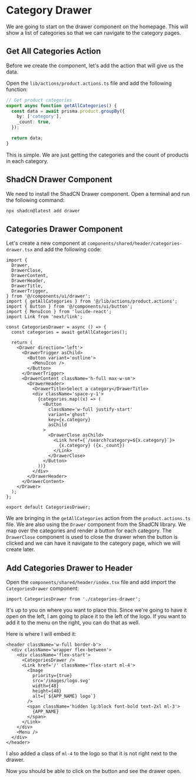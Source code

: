 # Category Drawer

We are going to start on the drawer component on the homepage. This will show a list of categories so that we can navigate to the category pages.

## Get All Categories Action

Before we create the component, let's add the action that will give us the data.

Open the `lib/actions/product.actions.ts` file and add the following function:

```ts
// Get product categories
export async function getAllCategories() {
  const data = await prisma.product.groupBy({
    by: ['category'],
    _count: true,
  });

  return data;
}
```

This is simple. We are just getting the categories and the count of products in each category.

## ShadCN Drawer Component

We need to install the ShadCN Drawer component. Open a terminal and run the following command:

```bash
npx shadcn@latest add drawer
```

## Categories Drawer Component

Let's create a new component at `components/shared/header/categories-drawer.tsx` and add the following code:

```tsx
import {
  Drawer,
  DrawerClose,
  DrawerContent,
  DrawerHeader,
  DrawerTitle,
  DrawerTrigger,
} from '@/components/ui/drawer';
import { getAllCategories } from '@/lib/actions/product.actions';
import { Button } from '@/components/ui/button';
import { MenuIcon } from 'lucide-react';
import Link from 'next/link';

const CategoriesDrawer = async () => {
  const categories = await getAllCategories();

  return (
    <Drawer direction='left'>
      <DrawerTrigger asChild>
        <Button variant='outline'>
          <MenuIcon />
        </Button>
      </DrawerTrigger>
      <DrawerContent className='h-full max-w-sm'>
        <DrawerHeader>
          <DrawerTitle>Select a category</DrawerTitle>
          <div className='space-y-1'>
            {categories.map((x) => (
              <Button
                className='w-full justify-start'
                variant='ghost'
                key={x.category}
                asChild
              >
                <DrawerClose asChild>
                  <Link href={`/search?category=${x.category}`}>
                    {x.category} ({x._count})
                  </Link>
                </DrawerClose>
              </Button>
            ))}
          </div>
        </DrawerHeader>
      </DrawerContent>
    </Drawer>
  );
};

export default CategoriesDrawer;
```

We are bringing in the `getAllCategories` action from the `product.actions.ts` file. We are also using the `Drawer` component from the ShadCN library. We map over the categories and render a button for each category. The `DrawerClose` component is used to close the drawer when the button is clicked and we can have it navigate to the category page, which we will create later.

## Add Categories Drawer to Header

Open the `components/shared/header/index.tsx` file and add import the `CategoriesDrawer` component:

```tsx
import CategoriesDrawer from './categories-drawer';
```

It's up to you on where you want to place this. Since we're going to have it open on the left, I am going to place it to the left of the logo. If you want to add it to the menu on the right, you can do that as well.

Here is where I will embed it:

```tsx
<header className='w-full border-b'>
  <div className='wrapper flex-between'>
    <div className='flex-start'>
      <CategoriesDrawer />
      <Link href='/' className='flex-start ml-4'>
        <Image
          priority={true}
          src='/images/logo.svg'
          width={48}
          height={48}
          alt={`${APP_NAME} logo`}
        />
        <span className='hidden lg:block font-bold text-2xl ml-3'>
          {APP_NAME}
        </span>
      </Link>
    </div>
    <Menu />
  </div>
</header>
```

I also added a class of `ml-4` to the logo so that it is not right next to the drawer.

Now you should be able to click on the button and see the drawer open.
